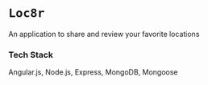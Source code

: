 # `Loc8r`
An application to share and review your favorite locations

### Tech Stack
Angular.js, Node.js, Express, MongoDB, Mongoose
